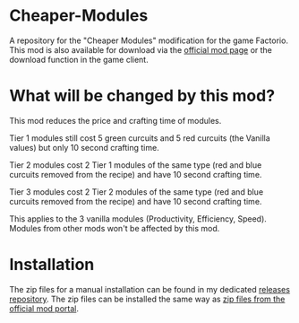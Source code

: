 # Cheaper-Modules
A repository for the "Cheaper Modules" modification for the game Factorio. This mod is also available for download via the [official mod page](https://mods.factorio.com/mod/CheaperModules) or the download function in the game client.

# What will be changed by this mod?
This mod reduces the price and crafting time of modules.

Tier 1 modules still cost 5 green curcuits and 5 red curcuits (the Vanilla values) but only 10 second crafting time.

Tier 2 modules cost 2 Tier 1 modules of the same type (red and blue curcuits removed from the recipe) and have 10 second crafting time.

Tier 3 modules cost 2 Tier 2 modules of the same type (red and blue curcuits removed from the recipe) and have 10 second crafting time.


This applies to the 3 vanilla modules (Productivity, Efficiency, Speed). Modules from other mods won't be affected by this mod.

# Installation
The zip files for a manual installation can be found in my dedicated [releases repository](https://github.com/Ferdi-nand/factorio-mod-releases). The zip files can be installed the same way as [zip files from the official mod portal](https://wiki.factorio.com/Modding#Mod_portal_.28website.29).
